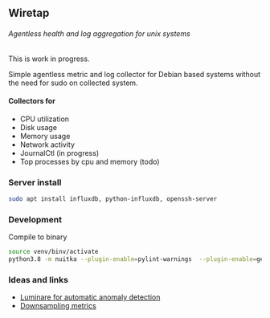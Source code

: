 ## Wiretap

###### Agentless health and log aggregation for unix systems

This is work in progress.

Simple agentless metric and log collector for Debian based systems without the need for sudo on collected system.

#### Collectors for
- CPU utilization
- Disk usage
- Memory usage
- Network activity
- JournalCtl (in progress)
- Top processes by cpu and memory (todo)

### Server install
```bash
sudo apt install influxdb, python-influxdb, openssh-server
```


### Development

Compile to binary
```bash
source venv/binv/activate
python3.8 -m nuitka --plugin-enable=pylint-warnings  --plugin-enable=gevent  --prefer-source-code --include-module=gevent.greenlet main.py --onefile
```

### Ideas and links
- [Luminare for automatic anomaly detection](https://zillow.github.io/luminaire/tutorial/dataprofiling.html)
- [Downsampling metrics](https://www.influxdata.com/blog/downsampling-influxdb-v2-0/)
